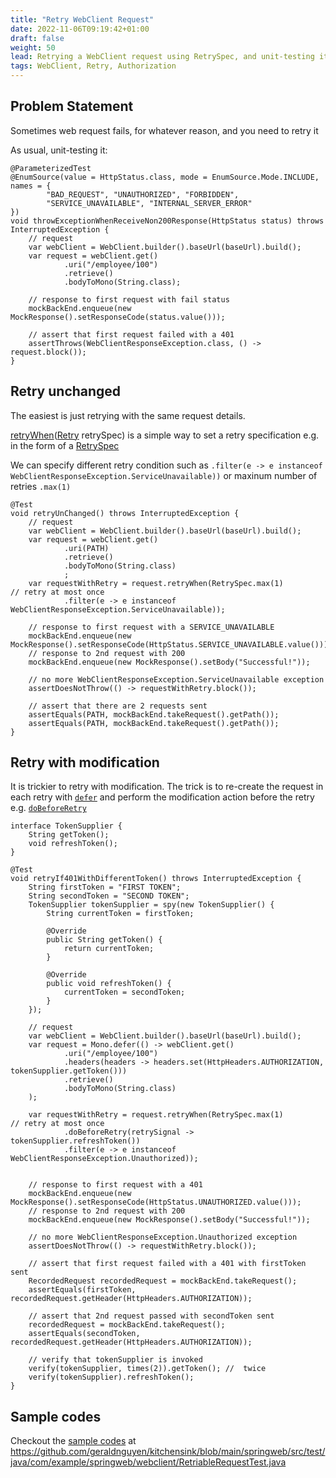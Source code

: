 ```yaml
---
title: "Retry WebClient Request"
date: 2022-11-06T09:19:42+01:00
draft: false
weight: 50
lead: Retrying a WebClient request using RetrySpec, and unit-testing it
tags: WebClient, Retry, Authorization
---
```


## Problem Statement

Sometimes web request fails, for whatever reason, and you need to retry it

As usual, unit-testing it:

```
@ParameterizedTest
@EnumSource(value = HttpStatus.class, mode = EnumSource.Mode.INCLUDE, names = {
        "BAD_REQUEST", "UNAUTHORIZED", "FORBIDDEN",
        "SERVICE_UNAVAILABLE", "INTERNAL_SERVER_ERROR"
})
void throwExceptionWhenReceiveNon200Response(HttpStatus status) throws InterruptedException {
    // request
    var webClient = WebClient.builder().baseUrl(baseUrl).build();
    var request = webClient.get()
            .uri("/employee/100")
            .retrieve()
            .bodyToMono(String.class);

    // response to first request with fail status
    mockBackEnd.enqueue(new MockResponse().setResponseCode(status.value()));

    // assert that first request failed with a 401
    assertThrows(WebClientResponseException.class, () -> request.block());
}
```

## Retry unchanged

The easiest is just retrying with the same request details.

[retryWhen](https://projectreactor.io/docs/core/release/api/reactor/core/publisher/Mono.html#retryWhen-reactor.util.retry.Retry-)([Retry](https://projectreactor.io/docs/core/release/api/reactor/util/retry/Retry.html "class in reactor.util.retry") retrySpec) is a simple way to set a retry specification e.g. in the form of a [RetrySpec](https://projectreactor.io/docs/core/release/api/reactor/util/retry/RetrySpec.html "class in reactor.util.retry")

We can specify different retry condition such as `.filter(e -> e instanceof WebClientResponseException.ServiceUnavailable))` or maxinum number of retries `.max(1)`


```
@Test
void retryUnChanged() throws InterruptedException {
    // request
    var webClient = WebClient.builder().baseUrl(baseUrl).build();
    var request = webClient.get()
            .uri(PATH)
            .retrieve()
            .bodyToMono(String.class)
            ;
    var requestWithRetry = request.retryWhen(RetrySpec.max(1)        // retry at most once
            .filter(e -> e instanceof WebClientResponseException.ServiceUnavailable));

    // response to first request with a SERVICE_UNAVAILABLE
    mockBackEnd.enqueue(new MockResponse().setResponseCode(HttpStatus.SERVICE_UNAVAILABLE.value()));
    // response to 2nd request with 200
    mockBackEnd.enqueue(new MockResponse().setBody("Successful!"));

    // no more WebClientResponseException.ServiceUnavailable exception
    assertDoesNotThrow(() -> requestWithRetry.block());

    // assert that there are 2 requests sent
    assertEquals(PATH, mockBackEnd.takeRequest().getPath());
    assertEquals(PATH, mockBackEnd.takeRequest().getPath());
}
```


## Retry with modification

It is trickier to retry with modification. The trick is to re-create the request in each retry with [`defer`](https://projectreactor.io/docs/core/release/api/reactor/core/publisher/Mono.html#defer-java.util.function.Supplier-) and perform the modification action before the retry e.g. [`doBeforeRetry`](https://projectreactor.io/docs/core/release/api/reactor/util/retry/RetrySpec.html#doBeforeRetry-java.util.function.Consumer-)



```
interface TokenSupplier {
    String getToken();
    void refreshToken();
}

@Test
void retryIf401WithDifferentToken() throws InterruptedException {
    String firstToken = "FIRST TOKEN";
    String secondToken = "SECOND TOKEN";
    TokenSupplier tokenSupplier = spy(new TokenSupplier() {
        String currentToken = firstToken;

        @Override
        public String getToken() {
            return currentToken;
        }

        @Override
        public void refreshToken() {
            currentToken = secondToken;
        }
    });

    // request
    var webClient = WebClient.builder().baseUrl(baseUrl).build();
    var request = Mono.defer(() -> webClient.get()
            .uri("/employee/100")
            .headers(headers -> headers.set(HttpHeaders.AUTHORIZATION, tokenSupplier.getToken()))
            .retrieve()
            .bodyToMono(String.class)
    );

    var requestWithRetry = request.retryWhen(RetrySpec.max(1)        // retry at most once
            .doBeforeRetry(retrySignal -> tokenSupplier.refreshToken())
            .filter(e -> e instanceof WebClientResponseException.Unauthorized));


    // response to first request with a 401
    mockBackEnd.enqueue(new MockResponse().setResponseCode(HttpStatus.UNAUTHORIZED.value()));
    // response to 2nd request with 200
    mockBackEnd.enqueue(new MockResponse().setBody("Successful!"));

    // no more WebClientResponseException.Unauthorized exception
    assertDoesNotThrow(() -> requestWithRetry.block());

    // assert that first request failed with a 401 with firstToken sent
    RecordedRequest recordedRequest = mockBackEnd.takeRequest();
    assertEquals(firstToken, recordedRequest.getHeader(HttpHeaders.AUTHORIZATION));

    // assert that 2nd request passed with secondToken sent
    recordedRequest = mockBackEnd.takeRequest();
    assertEquals(secondToken, recordedRequest.getHeader(HttpHeaders.AUTHORIZATION));

    // verify that tokenSupplier is invoked
    verify(tokenSupplier, times(2)).getToken(); //  twice
    verify(tokenSupplier).refreshToken();
}

```

## Sample codes

Checkout the [sample codes](https://github.com/geraldnguyen/kitchensink/blob/main/springweb/src/test/java/com/example/springweb/webclient/RetriableRequestTest.java) at https://github.com/geraldnguyen/kitchensink/blob/main/springweb/src/test/java/com/example/springweb/webclient/RetriableRequestTest.java